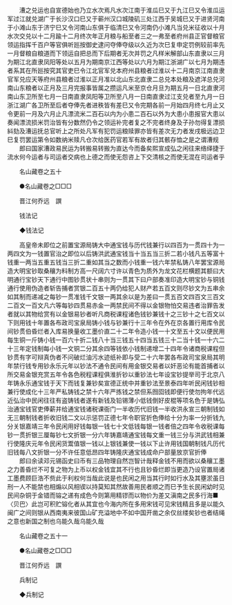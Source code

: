 <!-- { "loadSidebar": true } -->
　　漕之兑运也自宣德始也乃立水次焉凡水次江南于淮瓜巳又于九江巳又令淮瓜运军过江就兑湖广于长沙汉口巳又于蕲州汉口城陵矶三处江西于吴城巳又于进贤河南于小滩山东于济宁巳又令河南山东俱于临清巳又令河南仍小滩凡当兑米征收以十月水次交兑以十二月踰十二月终次年正月粮与船至者三之一弗至者府州县正官督粮官领运指挥千百户等官俱听廵按御史逮问夺俸夺级以久近为次巳复申定罚例较前率先一月督粮自粮道而下领运自把总而下后期者无次并罚之凡样米解部山东直隶以三月为期江北直隶凤阳等处以五月为期南京江西等处以六月为期江浙湖广以七月为期违者系其在所廵按究其官吏巳令江北官军兑本府州县粮者过淮以十二月南京江南直隶官军兑应天等府州县粮者过淮以正月准以北山东北直隶二总兑本处粮及遮洋总兑河南山东粮者以正月及三月完报事皆属之攒运凡米至京仓月旦为期五月一日北直隶河南山东卫所至七月一日南直隶凤阳等卫所至八月一日南直隶过江支兑者至九月一日浙江湖广各卫所至后者夺俸先者进秩皆有差巳又令完期各前一月始四月终七月止又令更前一月及六月止凡漂流米二百石以内为小患二百石以外为大患小患报官大患以奏闻漂流损米罚治皆有分数然仍令之领运补完者复之不完者终身及子孙勿得复漂损紏劾及漕运抚总官听上之所处凡军有犯罚运粮赎罪亦皆有差次无力者发戌极远边卫巳复罚罢运第令如数纳米赎凡仓次给医药官若军有故者归其骸存恤之是之谓漕规 
　　郎曰国家漕政易民运为转搬易转搬为直达今而备矣熙宣成弘之闲往来络绎捷于流水何今运者与司运者交病也上德之而使无怨咨上下交清核之而使无混在司运者乎 

　　名山藏卷之五十 

　　●名山藏卷之□□□ 

　　晋江何乔远　譔 

　　钱法记 

　　◆钱法记 

　　高皇帝未即位之前置宝源局铸大中通宝钱与历代钱兼行以四百为一贯四十为一两四文为一钱置官治之即位以后铸洪武通宝钱当十当五当三折二若小钱凡五等富十钱重一两当五重五钱当三折二重如其当之数而小钱重一钱六年禁私铸八年罢宝源局造大明宝钞取桑穰为料制方高一尺阔六寸许以青色为质外为龙文花栏横题其额曰大明通行宝钞天下通行中图钞贯状十串则为一贯其下曰户部奏准印造大明宝钞与铜钱通行使用伪造者斩告捕者赏银二百五十两仍给犯人财产若五百文则尽钞文为五串余如其制而递减之每钞一贯准钱千文银一两其余以是为差曰一贯五百文四百文三百文二百文一百文凡六等每钞四贯易赤金一两禁民间不得以金银物怕交易违者治罪告发者就以其物给赏有以金银易钞者听凡商税课程诸色钱钞兼钱十之三钞十之七百文以下则用钱十年置各布政司宝泉局铸小钱与钞兼行十三年令在外在京各置行用库令民间钞贯伯昏烂者入库易换量收工墨价直二十二年令造小钱一十文至五十文以便民用每生铜一斤铸小钱一百六十折二钱八十当三钱五十四当五钱三十二当十钱一十六二十三年定钱制每小钱一文铜二分其余四等钱依小钱制递增二十四年令诸商税课程但钞贯有字可辩真伪者不问破烂油污水迹纸补即与受二十六年罢各布政司宝泉局其明年禁行钱专用钞永乐元年以钞法不通令民间有用金银交易者以奸恶论有能首捕者以所交易金银充赏五年令各色税程课程俱淮折钞以重钞法七年设宝钞提举司于北京八年铸永乐通宝钱于天下而钱复兼钞矣宣德正统中并重钞法至景泰四年听民闲钱钞相兼行使成化十三年严私铸钱之禁十六年严拣钱之禁但系囫囵钱即便行使勿拘年代远近弘治中民闲往往有盗铸钱者遂有新钱及铅锡薄小低钱倒好皮棍等项名色于是铸弘治通宝钱官吏俸薪并给通宝钱诸税课衙门一半收历代旧钱一半收洪永宣三朝制钱如无三朝制钱者折收旧钱二文以示惩罚正德七年令职官折色俸给十分为率一分折钱九分关银嘉靖三年令民闲用好钱每银一钱七十文低钱每银一钱者倍之四年令收税课每钞一贯折银三厘每钞七文折银一分六年铸嘉靖通宝钱每文重一钱三分与洪武钱相兼行使隆庆元年令民闲货鬻值银一钱以上银钱兼使一钱以下止许用钱国朝制钱凡历代旧钱每八文折银一分不许任意低昂四年铸隆庆通宝钱成命户部量放京官折俸 
　　郎曰余读邓元锡函史曰币有三品物理自然岂智计哉释金钱不用而欲以桑穰工墨之力善昏烂不可复之物为上币以权金钱宜其不行也且钞昏烂即当更造乃设官置局诸工墨费顾巨浩不赀此于利权何当哉此说是也民闲之用当其行时如行水及其壅淤虽日刑一人不能禁也相煽以风相锲以持莫知其然故善用民者顺之而巳予生长民闲幼时见民间杂铜于金错而镕之递有成色今则第用精镠而以物价为差又滇南之民多行海■〈贝巴〉此岂可积贮镕化者从其宜也今海内所在多用宋钱可见宋钱精且多是以能久闽广之间则银从西南夷来彼国山矿充溢地中不如中国开凿之余仅丝缕矣钞也者结绳之意也新国之制也乌能久哉乌能久哉 

　　名山藏卷之五十一 

　　●名山藏卷之□□□ 

　　晋江何乔远　譔 

　　兵制记 

　　◆兵制记 

